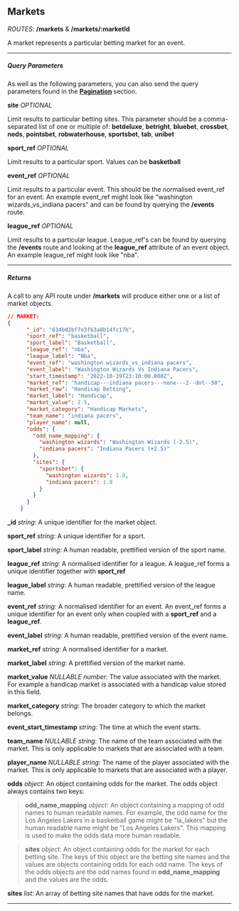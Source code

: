 ## Markets

*ROUTES*: **/markets** & **/markets/:marketId**

A market represents a particular betting market for an event.

---

##### Query Parameters

As well as the following parameters, you can also send the query parameters found in the [**Pagination**](/docs/pagination) section.

**site**     *OPTIONAL*

Limit results to particular betting sites. This parameter should be a comma-separated list of one or multiple of: **betdeluxe**, **betright**, **bluebet**, **crossbet**, **neds**, **pointsbet**, **robwaterhouse**, **sportsbet**, **tab**, **unibet**

**sport_ref**       *OPTIONAL*

Limit results to a particular sport. Values can be **basketball**

**event_ref**     *OPTIONAL*

Limit results to a particular event. This should be the normalised event_ref for an event. An example event_ref
might look like "washington wizards_vs_indiana pacers" and can be found by querying the **/events** route.

**league_ref**     *OPTIONAL*

Limit results to a particular league. League_ref's can be found by querying the **/events** route and looking at the **league_ref** attribute of an event object. An example league_ref might look like "nba".

---

##### Returns

A call to any API route under **/markets** will produce either one or a list of market objects.

```json
// MARKET:
{
      "_id": "634b02bf7e3f63a8b14fc17b",
      "sport_ref": "basketball",
      "sport_label": "Basketball",
      "league_ref": "nba",
      "league_label": "Nba",
      "event_ref": "washington wizards_vs_indiana pacers",
      "event_label": "Washington Wizards Vs Indiana Pacers",
      "start_timestamp": "2022-10-19T23:10:00.000Z",
      "market_ref": "handicap---indiana pacers---none---2--dot--50",
      "market_raw": "Handicap Betting",
      "market_label": "Handicap",
      "market_value": 2.5,
      "market_category": "Handicap Markets",
      "team_name": "indiana pacers",
      "player_name": null,
      "odds": {
        "odd_name_mapping": {
          "washington wizards": "Washington Wizards (-2.5)",
          "indiana pacers": "Indiana Pacers (+2.5)"
        },
        "sites": {
          "sportsbet": {
            "washington wizards": 1.9,
            "indiana pacers": 1.9
          }
        }
      }
    }
```

**_id** *string*: A unique identifier for the market object.

**sport_ref** *string*: A unique identifier for a sport.

**sport_label** *string*: A human readable, prettified version of the sport name.

**league_ref** *string*: A normalised identifier for a league. A league_ref forms a unique identifier together with **sport_ref**

**league_label** *string*: A human readable, prettified version of the league name.

**event_ref** *string*: A normalised identifier for an event. An event_ref forms a unique identifier for an event only when coupled with a **sport_ref** and a **league_ref**.

**event_label** *string*: A human readable, prettified version of the event name.

**market_ref** *string*: A normalised identifier for a market.

**market_label** *string*: A prettified version of the market name.

**market_value** *NULLABLE* *number*: The value associated with the market. For example a handicap market is associated with a handicap value stored in this field.

**market_category** *string*: The broader category to which the market belongs.

**event_start_timestamp** *string*: The time at which the event starts.

**team_name** *NULLABLE* *string*: The name of the team associated with the market. This is only applicable to markets that are associated with a team.

**player_name** *NULLABLE* *string*: The name of the player associated with the market. This is only applicable to markets that are associated with a player.

**odds** *object*: An object containing odds for the market. The odds object always contains two keys:

> **odd_name_mapping** *object*: An object containing a mapping of odd names to human readable names. For example, the odd name for the Los Angeles Lakers in a basketball game might be "la_lakers" but the human readable name might be "Los Angeles Lakers". This mapping is used to make the odds data more human readable.

> **sites** *object*: An object containing odds for the market for each betting site. The keys of this object are the betting site names and the values are objects containing odds for each odd name. The keys of the odds objects are the odd names found in **odd_name_mapping** and the values are the odds.

**sites** *list*: An array of betting site names that have odds for the market.

---
